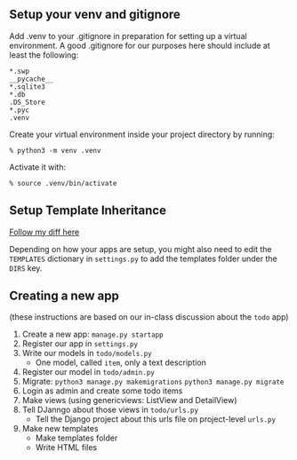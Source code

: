 ## Setup your venv and gitignore

Add .venv to your .gitignore in preparation for setting up a virtual environment. A good .gitignore for our purposes here should include at least the following:

```
*.swp
__pycache__
*.sqlite3
*.db
.DS_Store
*.pyc
.venv
```

Create your virtual environment inside your project directory by running:

`% python3 -m venv .venv`

Activate it with:

`% source .venv/bin/activate`

## Setup Template Inheritance

[Follow my diff here](https://github.com/MrJonesAPS/django_projects/commit/0419417462e3e70943ffc50e038c85e098a7dbae)

Depending on how your apps are setup, you might also need to edit the `TEMPLATES` dictionary in `settings.py` to add the templates folder under the `DIRS` key.


## Creating a new app

(these instructions are based on our in-class discussion about the `todo` app)
1. Create a new app: `manage.py startapp`
2. Register our app in `settings.py`
3. Write our models in `todo/models.py`
    - One model, called `item`, only a text description
4. Register our model in `todo/admin.py`
5. Migrate: `python3 manage.py makemigrations` `python3 manage.py migrate`
5. Login as admin and create some todo items
6. Make views (using genericviews: ListView and DetailView)
7. Tell DJanngo about those views in `todo/urls.py`
    - Tell the Django project about this urls file on project-level `urls.py`
8. Make new templates
    - Make templates folder
    - Write HTML files